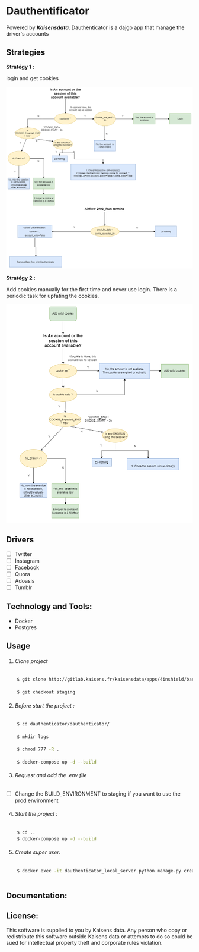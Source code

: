 # Dauthentificator
Powered by _**Kaisensdata**_. Dauthenticator is a dajgo app that manage the driver's accounts 


## Strategies
**Stratégy 1 :**

login and get cookies

<img src="principe_de_fonctionnement.png" width="800">

**Stratégy 2 :** 

Add cookies manually for the first time and never use login. There is a periodic task for upfating the cookies.

<img src="strategy2.png" width="800">

## Drivers

 - [ ] Twitter 
 - [ ] Instagram
 - [ ] Facebook
 - [ ] Quora
 - [ ] Adoasis
 - [ ] Tumblr
## Technology and Tools: 

- Docker 
- Postgres


## Usage
1. ###### Clone project
```bash
    $ git clone http://gitlab.kaisens.fr/kaisensdata/apps/4inshield/back/dauthenticator.git

    $ git checkout staging

```

2. ###### Before start the project :
```bash
    $ cd dauthenticator/dauthenticator/

    $ mkdir logs

    $ chmod 777 -R .

    $ docker-compose up -d --build
```

3. ###### Request and add the .env file

 - [ ] Change the BUILD_ENVIRONMENT to staging if you want to use the prod environment


4. ###### Start the project :
```bash
    $ cd ..
    $ docker-compose up -d --build
```

5. ###### Create super user:
```bash
    $ docker exec -it dauthenticator_local_server python manage.py createsuperuser
   
```

## Documentation:

## License:
This software is supplied to you by Kaisens data.
Any person who copy or redistribute this software
outside Kaisens data or attempts to do so could be
sued for intellectual property theft and corporate
rules violation.
